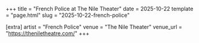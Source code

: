 +++
title = "French Police at The Nile Theater"
date = 2025-10-22
template = "page.html"
slug = "2025-10-22-french-police"

[extra]
artist = "French Police"
venue = "The Nile Theater"
venue_url = "https://theniletheatre.com/"
+++
